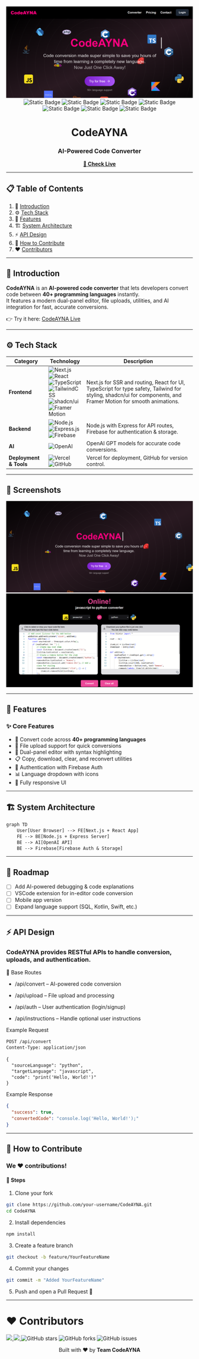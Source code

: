 <div align="center">
  <br />
  <a href="https://codeayna.vercel.app" target="_blank">
    <img src="public/readme/hero.png" alt="CodeAYNA Banner">
  </a>
  <br />
  <div>
    <img alt="Static Badge" src="https://img.shields.io/badge/Next.js-000000?style=for-the-badge&logo=next.js&logoColor=white">
    <img alt="Static Badge" src="https://img.shields.io/badge/React-61DAFB?style=for-the-badge&logo=react&logoColor=black">
    <img alt="Static Badge" src="https://img.shields.io/badge/JavaScript-3178C6?style=for-the-badge&logo=javascript&logoColor=white">
    <img alt="Static Badge" src="https://img.shields.io/badge/TailwindCSS-38B2AC?style=for-the-badge&logo=tailwind-css&logoColor=white">
    <img alt="Static Badge" src="https://img.shields.io/badge/Express.js-404D59?style=for-the-badge&logo=express&logoColor=white">
    <img alt="Static Badge" src="https://img.shields.io/badge/Firebase-FFCA28?style=for-the-badge&logo=firebase&logoColor=black">
    <img alt="Static Badge" src="https://img.shields.io/badge/OpenAI-412991?style=for-the-badge&logo=openai&logoColor=white">
  </div>
  <h1>CodeAYNA</h1>
  <h3>AI-Powered Code Converter</h3>
  <p><a href="https://codeayna.vercel.app" target="_blank"><b>🚀 Check Live</b></a></p>
</div>

---

## 📋 Table of Contents
1. 🤖 [Introduction](#introduction)  
2. ⚙️ [Tech Stack](#tech-stack)  
3. 🔋 [Features](#features)  
4. 🏗️ [System Architecture](#system-architecture)  
5. ⚡ [API Design](#api-design)
6. 🤝 [How to Contribute](#how-to-contribute)  
7. ❤️ [Contributors](#️-contributors)  

---

## 🤖 Introduction  

**CodeAYNA** is an **AI-powered code converter** that lets developers convert code between **40+ programming languages** instantly.  
It features a modern dual-panel editor, file uploads, utilities, and AI integration for fast, accurate conversions.  

👉 Try it here: [CodeAYNA Live](https://codeayna.vercel.app)  

---

## ⚙️ Tech Stack  

| Category | Technology | Description |
|----------|------------|-------------|
| **Frontend** | ![Next.js](https://img.shields.io/badge/Next.js-000000?style=for-the-badge&logo=next.js&logoColor=white) <br> ![React](https://img.shields.io/badge/React-61DAFB?style=for-the-badge&logo=react&logoColor=black) <br> ![TypeScript](https://img.shields.io/badge/TypeScript-3178C6?style=for-the-badge&logo=typescript&logoColor=white) <br> ![TailwindCSS](https://img.shields.io/badge/TailwindCSS-38B2AC?style=for-the-badge&logo=tailwind-css&logoColor=white) <br> ![shadcn/ui](https://img.shields.io/badge/shadcn/ui-000000?style=for-the-badge&logo=shadcnui&logoColor=white) <br> ![Framer Motion](https://img.shields.io/badge/FramerMotion-EF0087?style=for-the-badge&logo=framer&logoColor=white) | Next.js for SSR and routing, React for UI, TypeScript for type safety, Tailwind for styling, shadcn/ui for components, and Framer Motion for smooth animations. |
| **Backend** | ![Node.js](https://img.shields.io/badge/Node.js-339933?style=for-the-badge&logo=node.js&logoColor=white) <br> ![Express.js](https://img.shields.io/badge/Express.js-404D59?style=for-the-badge&logo=express&logoColor=white) <br> ![Firebase](https://img.shields.io/badge/Firebase-FFCA28?style=for-the-badge&logo=firebase&logoColor=black) | Node.js with Express for API routes, Firebase for authentication & storage. |
| **AI** | ![OpenAI](https://img.shields.io/badge/OpenAI-412991?style=for-the-badge&logo=openai&logoColor=white) | OpenAI GPT models for accurate code conversions. |
| **Deployment & Tools** | ![Vercel](https://img.shields.io/badge/Vercel-000000?style=for-the-badge&logo=vercel&logoColor=white) <br> ![GitHub](https://img.shields.io/badge/GitHub-181717?style=for-the-badge&logo=github&logoColor=white) | Vercel for deployment, GitHub for version control. |

---
## 📸 Screenshots  

![Homepage](public/readme/home.png)  
![Code Converter](public/readme/converter.png)  

---

## 🔋 Features  

### ✨ Core Features  
- 🔄 Convert code across **40+ programming languages**  
- 📂 File upload support for quick conversions  
- 🎨 Dual-panel editor with syntax highlighting  
- 📋 Copy, download, clear, and reconvert utilities  
- 🔐 Authentication with Firebase Auth  
- 📊 Language dropdown with icons  
- 📱 Fully responsive UI  

---

## 🏗️ System Architecture  

```mermaid
graph TD
    User[User Browser] --> FE[Next.js + React App]
    FE --> BE[Node.js + Express Server]
    BE --> AI[OpenAI API]
    BE --> Firebase[Firebase Auth & Storage]
```
---
## 📌 Roadmap  

- [ ] Add AI-powered debugging & code explanations  
- [ ] VSCode extension for in-editor code conversion  
- [ ] Mobile app version  
- [ ] Expand language support (SQL, Kotlin, Swift, etc.)
---

## ⚡ API Design

### CodeAYNA provides RESTful APIs to handle conversion, uploads, and authentication.

🔷 Base Routes

- /api/convert – AI-powered code conversion

- /api/upload – File upload and processing

- /api/auth – User authentication (login/signup)

- /api/instructions – Handle optional user instructions

Example Request
```http
POST /api/convert
Content-Type: application/json

{
  "sourceLanguage": "python",
  "targetLanguage": "javascript",
  "code": "print('Hello, World!')"
}
```
Example Response
```json
{
  "success": true,
  "convertedCode": "console.log('Hello, World!');"
}
```
---
## 🤝 How to Contribute

### We ❤️ contributions!

#### 📝 Steps
1. Clone your fork
```bash
git clone https://github.com/your-username/CodeAYNA.git
cd CodeAYNA
```
2. Install dependencies
```bash
npm install
```
3. Create a feature branch
```bash
git checkout -b feature/YourFeatureName
```
4. Commit your changes
```bash
git commit -m "Added YourFeatureName"
```
5. Push and open a Pull Request 🚀
---
# ❤️ Contributors
<a href="https://github.com/aviisharma238/CodeAYNA/graphs/contributors"> <img src="https://contrib.rocks/image?repo=aviisharma238/CodeAYNA" /> </a>
<a href="https://github.com/Manas-gupta-04/CodeAYNA/graphs/contributors"> <img src="https://contrib.rocks/image?repo=Manas-gupta-04/CodeAYNA" /> </a>
![GitHub stars](https://img.shields.io/github/stars/aviisharma238/CodeAYNA?style=for-the-badge)
![GitHub forks](https://img.shields.io/github/forks/aviisharma238/CodeAYNA?style=for-the-badge)
![GitHub issues](https://img.shields.io/github/issues/aviisharma238/CodeAYNA?style=for-the-badge)

<p align="center">Built with ❤️ by <b>Team CodeAYNA</b></p>


